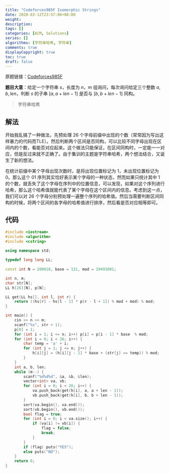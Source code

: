 ```yaml
---
title: "Codeforces985F Isomorphic Strings"
date: 2020-03-12T23:57:06+08:00
weight: 
description:
tags: []
categories: [ACM, Solutions]
series: []
algorithms: [字符串哈希, 字符串]
comments: true
displayCopyright: true
toc: true
draft: false
---
```


原题链接：[Codeforces985F](https://codeforces.com/contest/985/problem/F)

**题目大意**：给定一个字符串 $s$，长度为 $n$，$m$ 组询问，每次询问给定三个整数 $a,b,len$，判断 $s$ 的子串 $[a,a+len-1]$ 是否与 $[b,b+len-1]$ 同构。

<!--more-->

> 字符串哈希

## 解法

开始我乱搞了一种做法，先预处理 $26$ 个字母前缀中出现的个数（常常因为写出这样暴力的代码而TLE）。然后判断两个区间是否同构，可以比较不同字母出现在区间内的个数，看能否对应起来。这个做法只能保证，在区间同构时，一定能一一对应，但是反过来就不正确了。由于集训的主题是字符串哈希，两个想法结合，又诞生了新的想法。

在统计前缀中某个字母出现次数时，是将出现位置标记为 $1$，未出现位置标记为 $0$。那么这个 $01$ 序列其实恰好表示某个字母的一种状态，然而如果只统计其中 $1$ 的个数，就丢失了这个字母在序列中的位置信息，可以发现，如果对这个序列进行哈希，那么这个哈希值就能代表了某个字母在这个区间内的信息。考虑到这一点，我们可以对 $26$ 个字母分别预处理一遍整个序列的哈希值。然后当需要判断区间同构的时候，将两个区间的各字母的哈希值进行排序，然后看是否对应相等即可。

## 代码

```cpp
#include <iostream>
#include <algorithm>
#include <cstring>
 
using namespace std;

typedef long long LL;
 
const int N = 200010, base = 131, mod = 19491001;

int n, m;
char str[N];
LL h[26][N], p[N];

LL get(LL hs[], int l, int r) {
    return ((hs[r] - hs[l - 1] * p[r - l + 1]) % mod + mod) % mod;
}

int main() {
    cin >> n >> m;
    scanf("%s", str + 1);
    p[0] = 1;
    for (int i = 1; i <= n; i++) p[i] = p[i - 1] * base  % mod;
    for (int i = 0; i < 26; i++) {
        char temp = 'a' + i;
        for (int j = 1; j <= n; j++) {
            h[i][j] = (h[i][j - 1] * base + (str[j] == temp)) % mod; 
        }
    }
    int a, b, len;
    while (m--) {
        scanf("%d%d%d", &a, &b, &len);
        vector<int> va, vb;
        for (int i = 0; i < 26; i++) {
            va.push_back(get(h[i], a, a + len - 1));
            vb.push_back(get(h[i], b, b + len - 1));
        }
        sort(va.begin(), va.end());
        sort(vb.begin(), vb.end());
        bool flag = true;
        for (int i = 0; i < va.size(); i++) {
            if (va[i] != vb[i]) {
                flag = false;
                break;
            }
        }
        if (flag) puts("YES");
        else puts("NO");
    }
    return 0;
}
```

